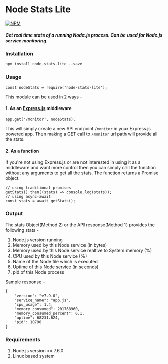 # Node Stats Lite
[![NPM](https://nodei.co/npm/node-stats-lite.png?downloads=true&downloadRank=true&stars=true)](https://nodei.co/npm/node-stats-lite/)

##### Get real time stats of a running Node.js process. Can be used for Node.js service monitoring.

### Installation 
    npm install node-stats-lite --save
    
### Usage
    const nodeStats = require('node-stats-lite');
    
This module can be used in 2 ways - 

#### 1. As an [Express.js](https://github.com/expressjs/express) middleware

    app.get('/monitor', nodeStats);

This will simply create a new API endpoint `/monitor` in your Express.js powered app. Then making a GET call to `/monitor` url path will provide all the stats.

#### 2. As a function
If you're not using Express.js or are not interested in using it as a middleware and want more control then you can simply call the function without any arguments to get all the stats. The function returns a Promise object.

    // using traditional promises
    getStats().then((stats) => console.log(stats));
    // using async-await
    const stats = await getStats();

### Output
The stats Object(Method 2) or the API response(Method 1) provides the following stats - 

1. Node.js version running
2. Memory used by this Node service (in bytes)
3. Memory used by this Node service realtive to System memory (%)
4. CPU used by this Node service (%)
5. Name of the Node file which is executed
6. Uptime of this Node service (in seconds)
7. pid of this Node process

Sample response - 

    {
        "version": "v7.9.0",
        "service_name": "app.js",
        "cpu_usage": 1.4,
        "memory_consumed": 201768960,
        "memory_consumed_percent": 6.1,
        "uptime": 68231.624,
        "pid": 10790
    }

### Requirements
1. Node.js version >= 7.6.0
2. Linux based system